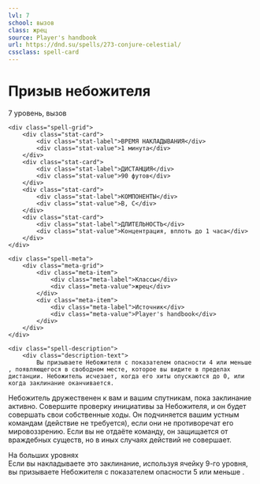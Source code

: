 ```yaml
---
lvl: 7
school: вызов
class: жрец
source: Player's handbook
url: https://dnd.su/spells/273-conjure-celestial/
cssclass: spell-card
---
```


<div class="spell-container">
    <div class="spell-header">
        <h1 class="spell-name">Призыв небожителя</h1>
        <div class="spell-level">7 уровень, вызов</div>
    </div>
    
    <div class="spell-grid">
        <div class="stat-card">
            <div class="stat-label">ВРЕМЯ НАКЛАДЫВАНИЯ</div>
            <div class="stat-value">1 минута</div>
        </div>
        <div class="stat-card">
            <div class="stat-label">ДИСТАНЦИЯ</div>
            <div class="stat-value">90 футов</div>
        </div>
        <div class="stat-card">
            <div class="stat-label">КОМПОНЕНТЫ</div>
            <div class="stat-value">В, С</div>
        </div>
        <div class="stat-card">
            <div class="stat-label">ДЛИТЕЛЬНОСТЬ</div>
            <div class="stat-value">Концентрация, вплоть до 1 часа</div>
        </div>
    </div>
    
    <div class="spell-meta">
        <div class="meta-grid">
            <div class="meta-item">
                <div class="meta-label">Классы</div>
                <div class="meta-value">жрец</div>
            </div>
            <div class="meta-item">
                <div class="meta-label">Источник</div>
                <div class="meta-value">Player's handbook</div>
            </div>
        </div>
    </div>
    
    <div class="spell-description">
        <div class="description-text">
            Вы призываете Небожителя с показателем опасности 4 или меньше , появляющегося в свободном месте, которое вы видите в пределах дистанции. Небожитель исчезает, когда его хиты опускаются до 0, или когда заклинание оканчивается.
Небожитель дружественен к вам и вашим спутникам, пока заклинание активно. Совершите проверку инициативы за Небожителя, и он будет совершать свои собственные ходы. Он подчиняется вашим устным командам (действие не требуется), если они не противоречат его мировоззрению. Если вы не отдаёте команду, он защищается от враждебных существ, но в иных случаях действий не совершает.
        </div>
        <div class="higher-levels">
            <div class="higher-levels-title">На больших уровнях</div>
            <div class="higher-levels-text">
                Если вы накладываете это заклинание, используя ячейку 9-го уровня, вы призываете Небожителя с показателем опасности 5 или меньше .
            </div>
        </div>
    </div>
</div>
